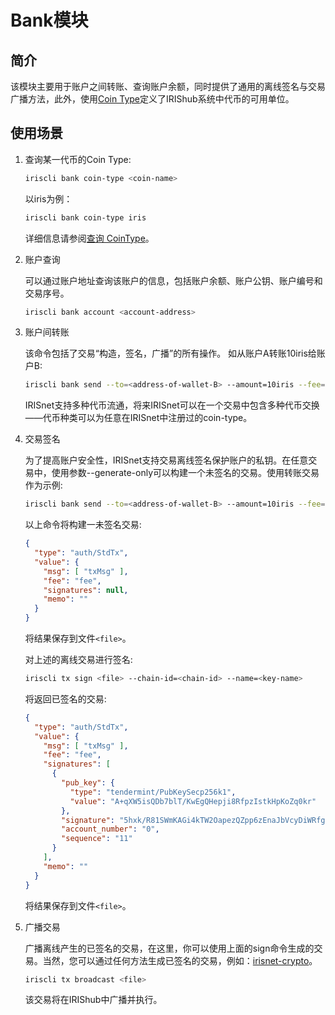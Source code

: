 # Bank模块

## 简介

该模块主要用于账户之间转账、查询账户余额，同时提供了通用的离线签名与交易广播方法，此外，使用[Coin Type](../concepts/coin-type.md)定义了IRIShub系统中代币的可用单位。

## 使用场景

1. 查询某一代币的Coin Type:

    ```bash
    iriscli bank coin-type <coin-name>
    ```

    以iris为例：

    ```bash
    iriscli bank coin-type iris
    ```

    详细信息请参阅[查询 CoinType](../concepts/coin-type.md#查询-CoinType)。

2. 账户查询

    可以通过账户地址查询该账户的信息，包括账户余额、账户公钥、账户编号和交易序号。

    ```bash
    iriscli bank account <account-address>
    ```

3. 账户间转账

    该命令包括了交易“构造，签名，广播”的所有操作。 如从账户A转账10iris给账户B:

    ```bash
    iriscli bank send --to=<address-of-wallet-B> --amount=10iris --fee=0.3iris --from=<key-name-of-wallet-A> --chain-id=<chain-id>
    ```

    IRISnet支持多种代币流通，将来IRISnet可以在一个交易中包含多种代币交换——代币种类可以为任意在IRISnet中注册过的coin-type。

4. 交易签名

    为了提高账户安全性，IRISnet支持交易离线签名保护账户的私钥。在任意交易中，使用参数--generate-only可以构建一个未签名的交易。使用转账交易作为示例:

    ```bash
    iriscli bank send --to=<address-of-wallet-B> --amount=10iris --fee=0.3iris --from=<key-name-of-wallet-A> --generate-only
    ```

    以上命令将构建一未签名交易:

    ```json
    {
      "type": "auth/StdTx",
      "value": {
        "msg": [ "txMsg" ],
        "fee": "fee",
        "signatures": null,
        "memo": ""
      }
    }
    ```

    将结果保存到文件`<file>`。

    对上述的离线交易进行签名:

    ```bash
    iriscli tx sign <file> --chain-id=<chain-id> --name=<key-name>
    ```

    将返回已签名的交易:

    ```json
    {
      "type": "auth/StdTx",
      "value": {
        "msg": [ "txMsg" ],
        "fee": "fee",
        "signatures": [
          {
            "pub_key": {
              "type": "tendermint/PubKeySecp256k1",
              "value": "A+qXW5isQDb7blT/KwEgQHepji8RfpzIstkHpKoZq0kr"
            },
            "signature": "5hxk/R81SWmKAGi4kTW2OapezQZpp6zEnaJbVcyDiWRfgBm4Uejq8+CDk6uzk0aFSgAZzz06E014UkgGpelU7w==",
            "account_number": "0",
            "sequence": "11"
          }
        ],
        "memo": ""
      }
    }
    ```

    将结果保存到文件`<file>`。

5. 广播交易

    广播离线产生的已签名的交易，在这里，你可以使用上面的sign命令生成的交易。当然，您可以通过任何方法生成已签名的交易，例如：[irisnet-crypto](https://github.com/irisnet/irisnet-crypto)。

    ```bash
    iriscli tx broadcast <file>
    ```

    该交易将在IRIShub中广播并执行。

